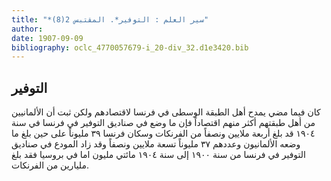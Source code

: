 ```yaml
---
title: "*سير العلم : التوفير*. المقتبس 2(8)"
author: 
date: 1907-09-09
bibliography: oclc_4770057679-i_20-div_32.d1e3420.bib
---
```




##  التوفير 


 كان فيما مضي يمدح أهل الطبقة الوسطى في فرنسا لاقتصادهم ولكن ثبت أن الألمانيين من أهل طبقتهم أكثر منهم اقتصاداً فإن ما وضع في صناديق التوفير في فرنسا في سنة  ١٩٠٤  قد بلغ  أربعة  ملايين ونصفاً من الفرنكات وسكان فرنسا  ٣٩  مليوناً على حين بلغ ما وضعه الألمانيون وعددهم  ٣٧  مليوناً  تسعة  ملايين ونصفاً وقد زاد المودع في صناديق التوفير في فرنسا من سنة  ١٩٠٠  إلى سنة  ١٩٠٤  مائتي مليون اما في بروسيا فقد بلغ مليارين من الفرنكات.  
